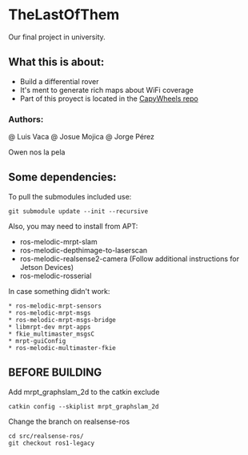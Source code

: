 # TheLastOfThem
Our final project in university. 



## What this is about:
* Build a differential rover
* It's ment to generate rich maps about WiFi coverage
* Part of this proyect is located in the [CapyWheels repo](https://github.com/JorgePerC/CapyWheels.git)


### Authors:
@ Luis Vaca
@ Josue Mojica
@ Jorge Pérez

Owen nos la pela


## Some dependencies: 

To pull the submodules included use:

    git submodule update --init --recursive

Also, you may need to install from APT:

* ros-melodic-mrpt-slam
* ros-melodic-depthimage-to-laserscan
* ros-melodic-realsense2-camera (Follow additional instructions for Jetson Devices)
* ros-melodic-rosserial

In case something didn't work:

    * ros-melodic-mrpt-sensors
    * ros-melodic-mrpt-msgs
    * ros-melodic-mrpt-msgs-bridge
    * libmrpt-dev mrpt-apps
    * fkie_multimaster_msgsC
    * mrpt-guiConfig
    * ros-melodic-multimaster-fkie 

## BEFORE BUILDING

Add mrpt_graphslam_2d to the catkin exclude 

    catkin config --skiplist mrpt_graphslam_2d

Change the branch on realsense-ros

    cd src/realsense-ros/
    git checkout ros1-legacy

